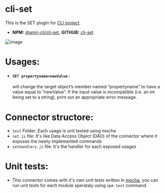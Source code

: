 # cli-set
This is the SET plugin for [CLI project](https://github.com/Amir-61/cli).

- **NPM:** [@amir-cli/cli-set](https://www.npmjs.com/package/@amir-cli/cli-set), **GITHUB:** [cli-set](https://github.com/Amir-61/cli-set)

![image](https://user-images.githubusercontent.com/10672146/168502071-85fe7815-63ed-4f14-b4ee-8168d8d4f8e0.png)


# Usages:
 - #### `SET propertyname=newValue` :
    will change the target object’s member named “propertyname” to have a value equal to “newValue”. If the input value is incompatible (i.e. an int being set to a string), print out an appropriate error message.


# Connector structore:
- `test` Folder: Each usage is unit tested using mocha
- `set.js` file: It's like Data Access Object (DAO) of the connector where it exposes the newly implemented commands
- `setHandlers.js` file: It's the handler for each exposed usages

# Unit tests:
- This connector comes with it's own unit tests written in [mocha](https://mochajs.org/), you can run unit tests for each module sperataly using `npm test` command.

